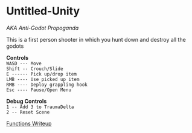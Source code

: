 # Untitled-Unity
*AKA Anti-Godot Propoganda*

This is a first person shooter in which you hunt down and destroy all the godots

**Controls**  
``WASD --- Move``  
``Shift -- Crouch/Slide``    
``E ------ Pick up/drop item``  
``LMB ---- Use picked up item``  
``RMB ---- Deploy grappling hook``  
``Esc ---- Pause/Open Menu``  
  
**Debug Controls**  
``1 -- Add 3 to TraumaDelta``  
``2 -- Reset Scene``  

[Functions Writeup](https://github.com/Nathan-Duong/untitled-unity/blob/master/FunctionsWriteup.md)
